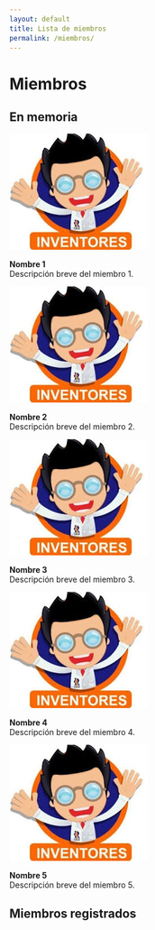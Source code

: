 ```yaml
---
layout: default
title: Lista de miembros
permalink: /miembros/
---
```


# Miembros

<h2>En memoria</h2>

<div class="carousel-container">
  <div class="carousel">
    <div class="carousel-item">
      <img src="/assets/miembros/logo.jpg" alt="Miembro 1">
      <p><strong>Nombre 1</strong><br>Descripción breve del miembro 1.</p>
    </div>
    <div class="carousel-item">
      <img src="/assets/miembros/logo.jpg" alt="Miembro 2">
      <p><strong>Nombre 2</strong><br>Descripción breve del miembro 2.</p>
    </div>
    <div class="carousel-item">
      <img src="/assets/miembros/logo.jpg" alt="Miembro 3">
      <p><strong>Nombre 3</strong><br>Descripción breve del miembro 3.</p>
    </div>
    <div class="carousel-item">
      <img src="/assets/miembros/logo.jpg" alt="Miembro 4">
      <p><strong>Nombre 4</strong><br>Descripción breve del miembro 4.</p>
    </div>
    <div class="carousel-item">
      <img src="/assets/miembros/logo.jpg" alt="Miembro 5">
      <p><strong>Nombre 5</strong><br>Descripción breve del miembro 5.</p>
    </div>
    <!-- Agrega más miembros aquí -->
  </div>
</div>


<h2>Miembros registrados</h2>

<div id="miembros-contenedor" class="miembros-contenedor"></div>

<!-- Firebase y scripts -->
<script src="https://www.gstatic.com/firebasejs/9.23.0/firebase-app-compat.js"></script>
<script src="https://www.gstatic.com/firebasejs/9.23.0/firebase-database-compat.js"></script>
<script type="module" src="/firebase-config.js"></script>
<script>
  document.addEventListener("DOMContentLoaded", function () {
  const contenedor = document.getElementById("miembros-contenedor");

  const db = firebase.database();
  const refMiembros = db.ref("miembros");

  refMiembros.once("value", function(snapshot) {
    snapshot.forEach(function(childSnapshot) {
      const miembro = childSnapshot.val();
      const div = document.createElement("div");
      div.className = "miembro";
      div.innerHTML = `
        <img src="/assets/miembros/logo.jpg" alt="${miembro.nombre}">
        <div class="info">
          <h3>${miembro.nombre}</h3>
          <p>${miembro.descripcion || "Sin descripción"}</p>
        </div>
      `;
      contenedor.appendChild(div);
    });
  });
});

</script>

<style>
.miembros-contenedor {
  display: flex;
  flex-wrap: wrap;
  gap: 1rem;
  padding: 1rem;
}
.miembro {
  background-color: #fffbe6;
  border: 1px solid #ddd;
  padding: 1rem;
  border-radius: 8px;
  width: 220px;
  box-shadow: 0 2px 4px rgba(0, 0, 0, 0.1);
  text-align: center;
}
.miembro img {
  width: 100px;
  height: 100px;
  object-fit: cover;
  border-radius: 50%;
  margin-bottom: 0.5rem;
}
</style>